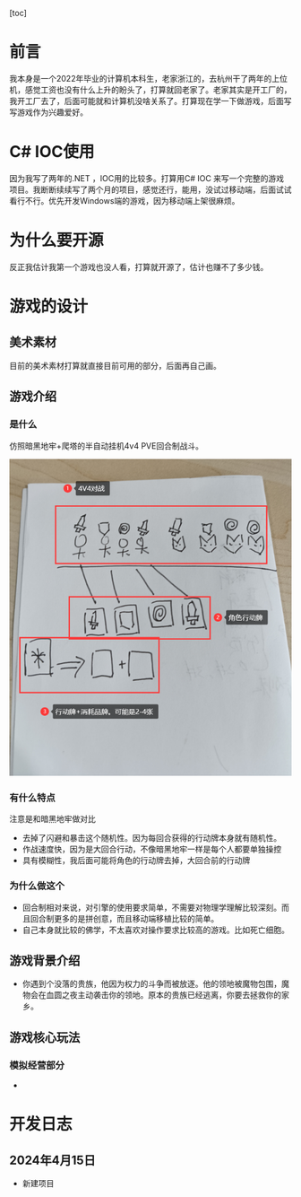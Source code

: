 [toc]

# 前言
我本身是一个2022年毕业的计算机本科生，老家浙江的，去杭州干了两年的上位机，感觉工资也没有什么上升的盼头了，打算就回老家了。老家其实是开工厂的，我开工厂去了，后面可能就和计算机没啥关系了。打算现在学一下做游戏，后面写写游戏作为兴趣爱好。

# C# IOC使用
因为我写了两年的.NET ，IOC用的比较多。打算用C# IOC 来写一个完整的游戏项目。我断断续续写了两个月的项目，感觉还行，能用，没试过移动端，后面试试看行不行。优先开发Windows端的游戏，因为移动端上架很麻烦。

# 为什么要开源
反正我估计我第一个游戏也没人看，打算就开源了，估计也赚不了多少钱。

# 游戏的设计
## 美术素材
目前的美术素材打算就直接目前可用的部分，后面再自己画。

## 游戏介绍

### 是什么
仿照暗黑地牢+爬塔的半自动挂机4v4 PVE回合制战斗。

![alt text](images/image.png)


### 有什么特点
注意是和暗黑地牢做对比

- 去掉了闪避和暴击这个随机性。因为每回合获得的行动牌本身就有随机性。
- 作战速度快，因为是大回合行动，不像暗黑地牢一样是每个人都要单独操控
- 具有模糊性，我后面可能将角色的行动牌去掉，大回合前的行动牌


### 为什么做这个

- 回合制相对来说，对引擎的使用要求简单，不需要对物理学理解比较深刻。而且回合制更多的是拼创意，而且移动端移植比较的简单。
- 自己本身就比较的佛学，不太喜欢对操作要求比较高的游戏。比如死亡细胞。

## 游戏背景介绍

- 你遇到个没落的贵族，他因为权力的斗争而被放逐。他的领地被魔物包围，魔物会在血圆之夜主动袭击你的领地。原本的贵族已经逃离，你要去拯救你的家乡。

## 游戏核心玩法

### 模拟经营部分

- 




# 开发日志


## 2024年4月15日
- 新建项目

